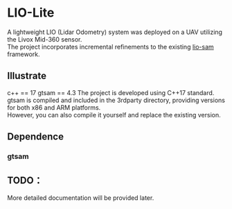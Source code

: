 # LIO-Lite
A lightweight LIO (Lidar Odometry) system was deployed on a UAV utilizing the Livox Mid-360 sensor.  
The project incorporates incremental refinements to the existing [lio-sam](https://github.com/TixiaoShan/LIO-SAM.git) framework.

## Illustrate
c++ == 17
gtsam == 4.3
The project is developed using C++17 standard.  
gtsam is compiled and included in the 3rdparty directory, providing versions for both x86 and ARM platforms.  
However, you can also compile it yourself and replace the existing version.   

## Dependence
### gtsam



## TODO：
More detailed documentation will be provided later.

